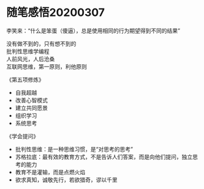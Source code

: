 # 随笔感悟20200307


李笑来：“什么是笨蛋（傻逼），总是使用相同的行为期望得到不同的结果”


没有做不到的，只有想不到的
</br>批判性思维学编程
</br>人前风光，人后沧桑
</br>互联网思维，第一原则，利他原则

《第五项修炼》
- 自我超越
- 改善心智模式
- 建立共同愿景
- 组织学习
- 系统思考

《学会提问》
- 批判性思维：是一种思维习惯，是“对思考的思考”
- 苏格拉底：最有效的教育方式，不是告诉人们答案，而是向他们提问，独立思考的能力
- 教育不是灌输，而是点燃火焰
- 欲求真知，诚敬先行，若欲猎奇，谬以千里
